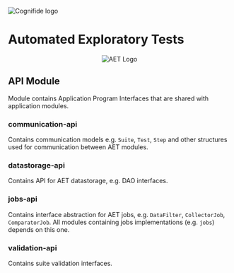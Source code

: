 ![Cognifide logo](http://cognifide.github.io/images/cognifide-logo.png)

# Automated Exploratory Tests
<p align="center">
  <img src="https://github.com/Cognifide/aet/blob/update-readme-files/misc/img/aet-logo-black.png?raw=true" alt="AET Logo"/>
</p>

## API Module
Module contains Application Program Interfaces that are shared with application modules.

### communication-api
Contains communication models e.g. `Suite`, `Test`, `Step` and other structures used for communication between AET modules.

### datastorage-api
Contains API for AET datastorage, e.g. DAO interfaces.

### jobs-api
Contains interface abstraction for AET jobs, e.g. `DataFilter`, `CollectorJob`, `ComparatorJob`. All modules containing jobs implementations (e.g. `jobs`) depends on this one. 

### validation-api
Contains suite validation interfaces.

